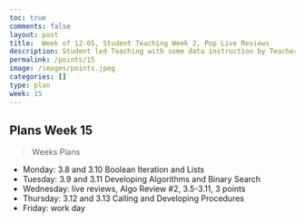 ```yaml
---
toc: true
comments: false
layout: post
title:  Week of 12-05, Student Teaching Week 2, Pop Live Reviews
description: Student led Teaching with some data instruction by Teachers.
permalink: /points/15
image: /images/points.jpeg
categories: []
type: plan
week: 15
---
```


## Plans Week 15
> Weeks Plans
- Monday: 3.8 and 3.10 Boolean Iteration and Lists
- Tuesday: 3.9 and 3.11 Developing Algorithms and Binary Search
- Wednesday: live reviews, Algo Review #2, 3.5-3.11, 3 points
- Thursday: 3.12 and 3.13 Calling and Developing Procedures
- Friday: work day